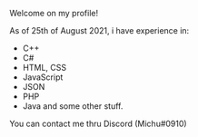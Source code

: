 Welcome on my profile!

As of 25th of August 2021, i have experience in:
- C++ 
- C#
- HTML, CSS
- JavaScript
- JSON
- PHP
- Java
and some other stuff.

You can contact me thru Discord (Michu#0910)
